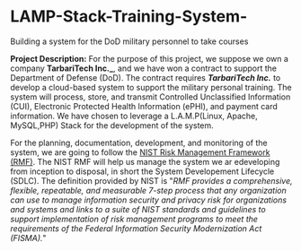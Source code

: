 # LAMP-Stack-Training-System-
Building a system for the DoD military personnel to take courses

**Project Description:** For the purpose of this project, we suppose we own a company **TarbariTech Inc._**, and we have won a contract to support the Department of Defense (DoD). The contract requires **_TarbariTech Inc._** to develop a cloud-based system to support the military personal training. The system will process, store, and transmit Controlled Unclassified Information (CUI), Electronic Protected Health Information (ePHI), and payment card information. We have chosen to leverage a L.A.M.P(Linux, Apache, MySQL,PHP) Stack for the development of the system.

For the planning, documentation, development, and monitoring of the system, we are going to follow the [NIST Risk Management Framework (RMF)](https://nvlpubs.nist.gov/nistpubs/SpecialPublications/NIST.SP.800-37r2.pdf).
The NIST RMF will help us manage the system we ar edeveloping from inception to disposal, in short the System Developement Lifecycle (SDLC). The definition provided by NIST is "_RMF provides a comprehensive, flexible, repeatable, and measurable 7-step process that any organization can use to manage information security and privacy risk for organizations and systems and links to a suite of NIST standards and guidelines to support implementation of risk management programs to meet the requirements of the Federal Information Security Modernization Act (FISMA)._"
